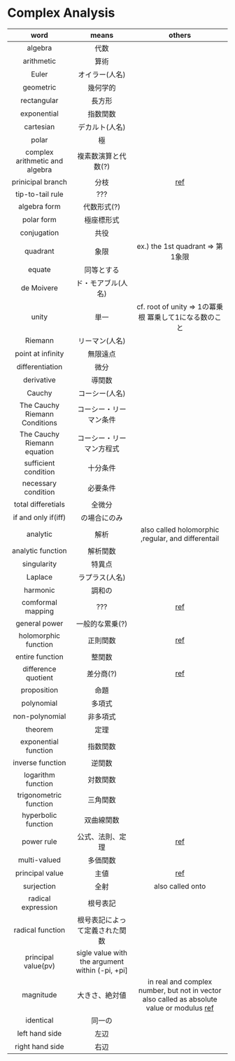 # Complex Analysis

|word|means|others|
|:-:|:-:|:-:|
|algebra|代数||
|arithmetic|算術||
|Euler|オイラー(人名)||
|geometric|幾何学的||
|rectangular|長方形||
|exponential|指数関数||
|cartesian|デカルト(人名)||
|polar|極||
|complex arithmetic and algebra|複素数演算と代数(?)||
|prinicipal branch|分枝|[ref](https://en.wikipedia.org/wiki/Principal_branch)|
|tip-to-tail rule|???||
|algebra form|代数形式(?)||
|polar form|極座標形式||
|conjugation|共役||
|quadrant|象限|ex.) the 1st quadrant => 第1象限||
|equate|同等とする||
|de Moivere|ド・モアブル(人名)||
|unity|単一|cf. root of unity => 1の冪乗根 冪乗して1になる数のこと||
|Riemann|リーマン(人名)||
|point at infinity|無限遠点||
|differentiation|微分||
|derivative|導関数||
|Cauchy|コーシー(人名)||
|The Cauchy Riemann Conditions|コーシー・リーマン条件||
|The Cauchy Riemann equation|コーシー・リーマン方程式||
|sufficient condition|十分条件||
|necessary condition|必要条件||
|total differetials|全微分||
|if and only if(iff)|の場合にのみ||
|analytic|解析|also called holomorphic ,regular, and differentail|
|analytic function|解析関数||
|singularity|特異点||
|Laplace|ラプラス(人名)||
|harmonic|調和の||
|comformal mapping|???|[ref](https://en.wikipedia.org/wiki/Conformal_map)|
|general power|一般的な累乗(?)|
|holomorphic function|正則関数|[ref](https://ja.wikipedia.org/wiki/%E6%AD%A3%E5%89%87%E9%96%A2%E6%95%B0)|
|entire function|整関数||
|difference quotient|差分商(?)|[ref](https://en.wikipedia.org/wiki/Difference_quotient)|
|proposition|命題||
|polynomial|多項式||
|non-polynomial|非多項式||
|theorem|定理||
|exponential function|指数関数||
|inverse function|逆関数||
|logarithm function|対数関数||
|trigonometric function|三角関数||
|hyperbolic function|双曲線関数||
|power rule|公式、法則、定理|[ref](http://math-eng.blogspot.com/2017/10/power-rule.html)|
|multi-valued|多価関数||
|principal value|主値|[ref](https://ja.wikipedia.org/wiki/%E4%B8%BB%E5%80%A4)|
|surjection|全射|also called onto|
|radical expression|根号表記||
|radical function|根号表記によって定義された関数||
|principal value(pv)|sigle value with the argument within (-pi, +pi]||
|magnitude|大きさ、絶対値|in real and complex number, but not in vector also called as absolute value or modulus [ref](http://math-eng.blogspot.com/2016/01/magnitude.html)|
|identical|同一の||
|left hand side|左辺||
|right hand side|右辺||
